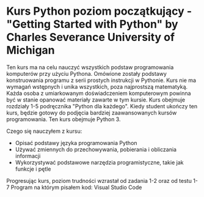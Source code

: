 # Kurs Python poziom początkujący - "Getting Started with Python" by Charles Severance University of Michigan

Ten kurs ma na celu nauczyć wszystkich podstaw programowania komputerów przy użyciu Pythona. Omówione zostały podstawy konstruowania programu z serii prostych instrukcji w Pythonie. Kurs nie ma wymagań wstępnych i unika wszystkich, poza najprostszą matematyką. Każda osoba z umiarkowanym doświadczeniem komputerowym powinna być w stanie opanować materiały zawarte w tym kursie. Kurs obejmuje rozdziały 1-5 podręcznika "Python dla każdego".  Kiedy student ukończy ten kurs, będzie gotowy do podjęcia bardziej zaawansowanych kursów programowania. Ten kurs obejmuje Python 3.

Czego się nauczyłem z kursu:
- Opisać podstawy języka programowania Python
- Używać zmiennych do przechowywania, pobierania i obliczania informacji
- Wykorzystywać podstawowe narzędzia programistyczne, takie jak funkcje i pętle


Progresując kurs, poziom trudności wzrastał od zadania 1-2 oraz od testu 1-7
Program na którym pisałem kod: Visual Studio Code
